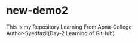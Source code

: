 # new-demo2
This is my Repository Learning From Apna-College
<br>
Author-Syedfazil(Day-2 Learning of GitHub)
